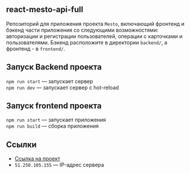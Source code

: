 ## react-mesto-api-full
Репозиторий для приложения проекта `Mesto`, включающий фронтенд и бэкенд части приложения со следующими возможностями: авторизации и регистрации пользователей, операции с карточками и пользователями. Бэкенд расположите в директории `backend/`, а фронтенд - в `frontend/`. 

## Запуск Backend проекта

`npm run start` — запускает сервер  
`npm run dev` — запускает сервер с hot-reload

## Запуск frontend проекта

`npm run start` — запускает приложения  
`npm run build` — сборка приложения 

## Ссылки

- [Ссылка на проект](https://mesto.aksenov.nomoredomains.xyz)
- `51.250.105.155` — IP-адрес сервера